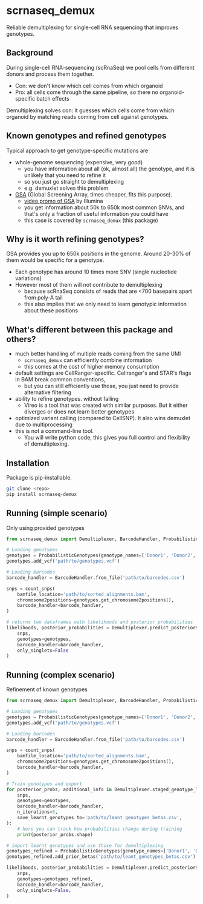 # scrnaseq_demux

Reliable demultiplexing for single-cell RNA sequencing that improves genotypes.

## Background

During single-cell RNA-sequencing (scRnaSeq) we pool cells from different donors and process them together.

- Con: we don't know which cell comes from which organoid
- Pro: all cells come through the same pipeline, so there no organoid-specific batch effects

Demultiplexing solves con: it guesses which cells come from which organoid by matching reads coming from cell against genotypes.

## Known genotypes and refined genotypes

Typical approach to get genotype-specific mutations are 
 
- whole-genome sequencing (expensive, very good)
  - you have information about all (ok, almost all) the genotype, and it is unlikely that you need to refine it
  - so you just go straight to demultiplexing
  - e.g. demuxlet solves this problem
- [GSA](https://www.well.ox.ac.uk/ogc/wp-content/uploads/2017/06/GSA-inputation-design-information.pdf) (Global Screening Array, times cheaper, fits this purpose).
  - [video promo of GSA](https://www.youtube.com/watch?v=lVG04dAAyvY) by Illumina 
  - you get information about 50k to 650k most common SNVs, and that's only a fraction of useful information you could have
  - this case is covered by `scrnaseq_demux` (this package)

## Why is it worth refining genotypes? 
   
GSA provides you up to 650k positions in the genome.
Around 20-30% of them would be specific for a genotype.

- Each genotype has around 10 times more SNV (single nucleotide variations)
- However most of them will not contribute to demultiplexing
  - because scRnaSeq consists of reads that are <700 basepairs apart from poly-A tail  
  - this also implies that we only need to learn genotypic information about these positions 

## What's different between this package and others?

- much better handling of multiple reads coming from the same UMI
  - `scrnaseq_demux` can efficiently combine information
  - this comes at the cost of higher memory consumption
- default settings are CellRanger-specific. Cellranger's and STAR's flags in BAM break common conventions, 
  - but you can still efficiently use those, you just need to provide alternative filtering  
- ability to refine genotypes. without failing 
  - Vireo is a tool that was created with similar purposes. But it either diverges or does not learn better genotypes
- optimized variant calling (compared to CellSNP). It also wins demuxlet due to multiprocessing
- this is not a command-line tool. 
  - You will write python code, this gives you full control and flexibility of demultiplexing.

## Installation

Package is pip-installable. 

```bash
git clone <repo> 
pip install scrnaseq-demux
```

## Running (simple scenario)
Only using provided genotypes

```python
from scrnaseq_demux import Demultiplexer, BarcodeHandler, ProbabilisticGenotypes, count_snps

# Loading genotypes
genotypes = ProbabilisticGenotypes(genotype_names=['Donor1', 'Donor2', 'Donor3'])
genotypes.add_vcf('path/to/genotypes.vcf')

# Loading barcodes
barcode_handler = BarcodeHandler.from_file('path/to/barcodes.csv')

snps = count_snps(
    bamfile_location='path/to/sorted_alignments.bam',
    chromosome2positions=genotypes.get_chromosome2positions(),
    barcode_handler=barcode_handler, 
)

# returns two dataframes with likelihoods and posterior probabilities 
likelihoods, posterior_probabilities = Demultiplexer.predict_posteriors(
    snps,
    genotypes=genotypes,
    barcode_handler=barcode_handler,
    only_singlets=False
)
```


## Running (complex scenario)
Refinement of known genotypes

```python
from scrnaseq_demux import Demultiplexer, BarcodeHandler, ProbabilisticGenotypes, count_snps

# Loading genotypes
genotypes = ProbabilisticGenotypes(genotype_names=['Donor1', 'Donor2', 'Donor3'])
genotypes.add_vcf('path/to/genotypes.vcf')

# Loading barcodes
barcode_handler = BarcodeHandler.from_file('path/to/barcodes.csv')

snps = count_snps(
    bamfile_location='path/to/sorted_alignments.bam',
    chromosome2positions=genotypes.get_chromosome2positions(),
    barcode_handler=barcode_handler, 
)

# Train genotypes and export 
for posterior_probs, additional_info in Demultiplexer.staged_genotype_learning(
    snps,
    genotypes=genotypes,
    barcode_handler=barcode_handler,
    n_iterations=5, 
    save_learnt_genotypes_to='path/to/leant_genotypes_betas.csv',
):
    # here you can track how probabilities change during training
    print(posterior_probs.shape)

# import learnt genotypes and use those for demultiplexing
genotypes_refined = ProbabilisticGenotypes(genotype_names=['Donor1', 'Donor2', 'Donor3'])
genotypes_refined.add_prior_betas('path/to/leant_genotypes_betas.csv')

likelihoods, posterior_probabilities = Demultiplexer.predict_posteriors(
    snps,
    genotypes=genotypes_refined,
    barcode_handler=barcode_handler,
    only_singlets=False,
)
```


   
